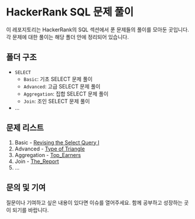 # HackerRank SQL 문제 풀이

이 레포지토리는 HackerRank의 SQL 섹션에서 푼 문제들의 풀이를 모아둔 곳입니다. 각 문제에 대한 풀이는 해당 폴더 안에 정리되어 있습니다.

## 폴더 구조

- `SELECT`
  - `Basic`: 기초 SELECT 문제 풀이
  - `Advanced`: 고급 SELECT 문제 풀이
  - `Aggregation`: 집합 SELECT 문제 풀이
  - `Join`: 조인 SELECT 문제 풀이
- ...

## 문제 리스트

1. Basic - [Revising the Select Query I](https://github.com/Ahnseokbeom/HackerRank/blob/main/SELECT/Basic/Revising_the_Select_Query1.sql)
2. Advanced - [Type of Triangle](https://github.com/Ahnseokbeom/HackerRank/blob/main/SELECT/Advanced/Type_of_Triangle.sql)
3. Aggregation - [Top_Earners](https://github.com/Ahnseokbeom/HackerRank/blob/main/SELECT/Aggregation/Top_Earners.sql)
4. Join - [The_Report](https://github.com/Ahnseokbeom/HackerRank/blob/main/SELECT/Join/The_Report.sql)
5. ...

## 문의 및 기여

질문이나 기여하고 싶은 내용이 있다면 이슈를 열어주세요. 함께 공부하고 성장하는 곳이 되기를 바랍니다.

